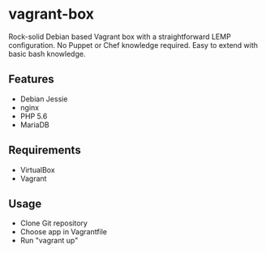# vagrant-box
Rock-solid Debian based Vagrant box with a straightforward LEMP configuration. No Puppet or Chef knowledge required. Easy to extend with basic bash knowledge.

## Features
- Debian Jessie
- nginx
- PHP 5.6
- MariaDB

## Requirements
- VirtualBox
- Vagrant

## Usage
- Clone Git repository
- Choose app in Vagrantfile
- Run "vagrant up"